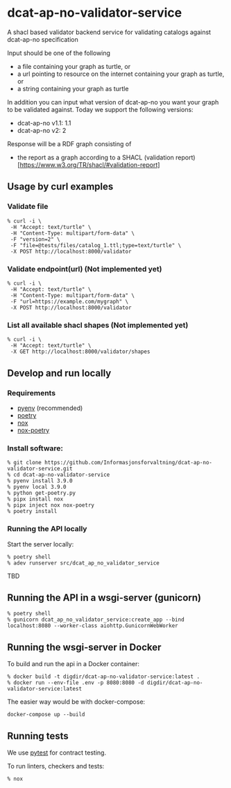 # dcat-ap-no-validator-service
A shacl based validator backend service for validating catalogs against dcat-ap-no specification

Input should be one of the following
 - a file containing your graph as turtle, or
 - a url pointing to resource on the internet containing your graph as turtle, or
 - a string containing your graph as turtle

 In addition you can input what version of dcat-ap-no you want your graph to be validated against.
 Today we support the following versions:
 - dcat-ap-no v1.1: 1.1
 - dcat-ap-no v2: 2

Response will be a RDF graph consisting of
 - the report as a graph according to a SHACL (validation report)[https://www.w3.org/TR/shacl/#validation-report]

## Usage by curl examples
### Validate file
```
% curl -i \
 -H "Accept: text/turtle" \
 -H "Content-Type: multipart/form-data" \
 -F "version=2" \
 -F "file=@tests/files/catalog_1.ttl;type=text/turtle" \
 -X POST http://localhost:8000/validator
```
### Validate endpoint(url) (Not implemented yet)
```
% curl -i \
 -H "Accept: text/turtle" \
 -H "Content-Type: multipart/form-data" \
 -F "url=https://example.com/mygraph" \
 -X POST http://localhost:8000/validator
```
### List all available shacl shapes (Not implemented yet)
```
% curl -i \
 -H "Accept: text/turtle" \
 -X GET http://localhost:8000/validator/shapes
 ```
## Develop and run locally
### Requirements
- [pyenv](https://github.com/pyenv/pyenv) (recommended)
- [poetry](https://python-poetry.org/)
- [nox](https://nox.thea.codes/en/stable/)
- [nox-poetry](https://pypi.org/project/nox-poetry/)

### Install software:
```
% git clone https://github.com/Informasjonsforvaltning/dcat-ap-no-validator-service.git
% cd dcat-ap-no-validator-service
% pyenv install 3.9.0
% pyenv local 3.9.0
% python get-poetry.py
% pipx install nox
% pipx inject nox nox-poetry
% poetry install
```
### Running the API locally
Start the server locally:
```
% poetry shell
% adev runserver src/dcat_ap_no_validator_service
```
 TBD
## Running the API in a wsgi-server (gunicorn)
```
% poetry shell
% gunicorn dcat_ap_no_validator_service:create_app --bind localhost:8080 --worker-class aiohttp.GunicornWebWorker
```
## Running the wsgi-server in Docker
To build and run the api in a Docker container:
```
% docker build -t digdir/dcat-ap-no-validator-service:latest .
% docker run --env-file .env -p 8080:8080 -d digdir/dcat-ap-no-validator-service:latest
```
The easier way would be with docker-compose:
```
docker-compose up --build
```
## Running tests
We use [pytest](https://docs.pytest.org/en/latest/) for contract testing.

To run linters, checkers and tests:
```
% nox
```

